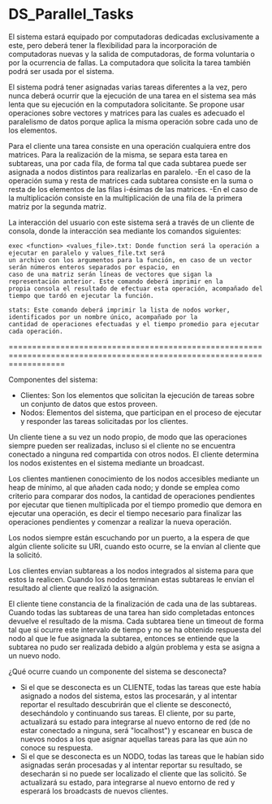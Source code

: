 # DS_Parallel_Tasks

El sistema estará equipado por computadoras dedicadas exclusivamente a este, pero deberá tener la flexibilidad para la
incorporación de computadoras nuevas y la salida de computadoras, de forma voluntaria o por la ocurrencia de fallas. La
computadora que solicita la tarea también podrá ser usada por el sistema.

El sistema podrá tener asignadas varias tareas diferentes a la vez, pero nunca deberá ocurrir que la ejecución de una
tarea en el sistema sea más lenta que su ejecución en la computadora solicitante. Se propone usar operaciones sobre
vectores y matrices para las cuales es adecuado el paralelismo de datos porque aplica la misma operación sobre cada uno
de los elementos.

Para el cliente una tarea consiste en una operación cualquiera entre dos matrices. Para la realización de la misma, se separa esta tarea en subtareas, una por cada fila, de forma tal que cada subtarea puede ser asignada a nodos distintos para realizarlas en paralelo. 
-En el caso de la operación suma y resta de matrices cada subtarea consiste en la suma o resta de los elementos de las filas i-ésimas de las matrices. 
-En el caso de la multiplicación consiste en la multiplicación de una fila de la primera matriz por la segunda matriz.

La interacción del usuario con este sistema será a través de un cliente de consola, donde la interacción sea mediante
los comandos siguientes:

    exec <function> <values_file>.txt: Donde function será la operación a ejecutar en paralelo y values_file.txt será
    un archivo con los argumentos para la función, en caso de un vector serán números enteros separados por espacio, en
    caso de una matriz serán líneas de vectores que sigan la representación anterior. Este comando deberá imprimir en la
    propia consola el resultado de efectuar esta operación, acompañado del tiempo que tardó en ejecutar la función.

    stats: Este comando deberá imprimir la lista de nodos worker, identificados por un nombre único, acompañado por la
    cantidad de operaciones efectuadas y el tiempo promedio para ejecutar cada operación.


========================================================================================================================

Componentes del sistema:

- Clientes: Son los elementos que solicitan la ejecución de tareas sobre un conjunto de datos que estos proveen.
- Nodos: Elementos del sistema, que participan en el proceso de ejecutar y responder las tareas solicitadas por los
clientes.

Un cliente tiene a su vez un nodo propio, de modo que las operaciones siempre pueden ser realizadas, incluso si el
cliente no se encuentra conectado a ninguna red compartida con otros nodos. El cliente determina los nodos existentes
en el sistema mediante un broadcast.

Los clientes mantienen conocimiento de los nodos accesibles mediante un heap de mínimo, al que añaden cada nodo; y donde
se emplea como criterio para comparar dos nodos, la cantidad de operaciones pendientes por ejecutar que tienen
multiplicada por el tiempo promedio que demora en ejecutar una operación, es decir el tiempo necesario para finalizar las operaciones pendientes y comenzar a realizar la nueva operación.

Los nodos siempre están escuchando por un puerto, a la espera de que algún cliente solicite su URI, cuando esto ocurre,
se la envían al cliente que la solicitó.

Los clientes envian subtareas a los nodos integrados al sistema para que estos la realicen. Cuando los nodos terminan estas subtareas le envían el resultado al cliente que realizó la asignación.

El cliente tiene constancia de la finalización de cada una de las subtareas. Cuando todas las subtareas de una tarea han sido completadas entonces devuelve el resultado de la misma. Cada subtarea tiene un timeout de forma tal que si ocurre este intervalo de tiempo y no se ha obtenido respuesta del nodo al que le fue asignada la subtarea, entonces se entiende que la subtarea no pudo ser realizada debido a algún problema y esta se asigna a un nuevo nodo.

¿Qué ocurre cuando un componente del sistema se desconecta?
- Si el que se desconecta es un CLIENTE, todas las tareas que este había asignado a nodos del sistema, estos las
procesarán, y al intentar reportar el resultado descubrirán que el cliente se desconectó, desechándolo y continuando sus
tareas. El cliente, por su parte, actualizará su estado para integrarse al nuevo entorno de red (de no estar conectado a
ninguna, será "localhost") y escanear en busca de nuevos nodos a los que asignar aquellas tareas para las que aún no
conoce su respuesta.
- Si el que se desconecta es un NODO, todas las tareas que le habían sido asignadas serán procesadas y al intentar
reportar su resultado, se desecharán si no puede ser localizado el cliente que las solicitó. Se actualizará su estado,
para integrarse al nuevo entorno de red y esperará los broadcasts de nuevos clientes.

